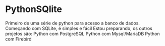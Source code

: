 # PythonSQlite

Primeiro de uma série de python para acesso a banco de dados.
Começando com SQLite, é simples e fácil
Estou preparando, os outros projetos são: 
  Python com PostgreSQL
  Python com Mysql/MariaDB
  Python com Firebird
